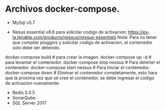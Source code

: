 # Archivos docker-compose. #
- MySql v5.7

- Nesus essential v8.6
para solicitar codigo de activacion:
https://es-la.tenable.com/products/nessus/nessus-essentials
Nota: Para no tener que compilar pluggins y solicitar codigo de activacion, el contenedor solo debe ser detenido.

docker-compose build  # para crear la imagen.
docker-compose up -d  # para levantar el contenedor.
docker-compose stop nessus # Para detener el contenedor.
docker-compose start nessus # Para Iniciar el contenedor.
docker-compose down # Eliminar el contenedor completamente, esto hara que la proxima vez que se cree el contenedor, se debe ingresar el codigo de activacion nuevamente.

- Redis 5.0.5
- SonarQube
- SQL Server 2017
